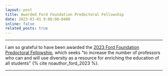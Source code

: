 ```yaml
---
layout: post
title: Awarded Ford Foundation Predoctoral Fellowship
date: 2023-03-01 9:00:00-0400
inline: false
related_posts: true
---
```


---
I am so grateful to have been awarded the <a href="https://ra.nas.edu/FordFellows20/ExtRpts/PressReleaseRoster.aspx?RptMode=AW&CompYr=2023">2023 Ford Foundation Predoctoral Fellowship</a>, which seeks "to increase  the number of professors who can and will use diversity as a resource for enriching the education of all students" {% cite noauthor_ford_2023 %}.

---